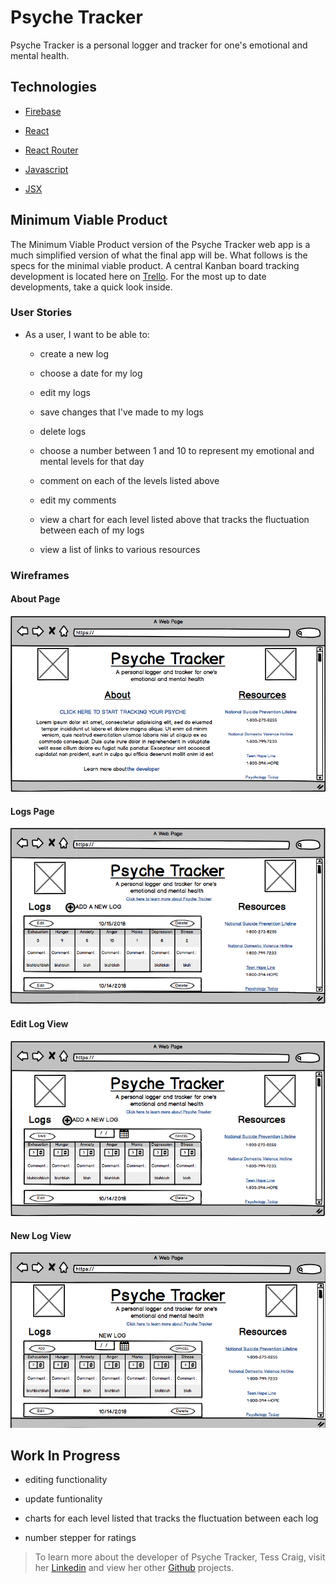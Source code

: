 # Psyche Tracker

Psyche Tracker is a personal logger and tracker for one's emotional and mental health.

## Technologies 

- [Firebase](https://firebase.google.com/)

- [React](https://reactjs.org/)

- [React Router](https://reacttraining.com/react-router/web/guides/philosophy)

- [Javascript](https://www.javascript.com/)

- [JSX](https://reactjs.org/docs/introducing-jsx.html)

## Minimum Viable Product 

The Minimum Viable Product version of the Psyche Tracker web app is a much simplified version of what the final app will be. What follows is the specs for the minimal viable product. A central Kanban board tracking development is located here on [Trello](https://trello.com/b/W5GjPpR9/project-3). For the most up to date developments, take a quick look inside.

 ### User Stories

  - As a user, I want to be able to: 
  
    - create a new log

    - choose a date for my log

    - edit my logs

    - save changes that I've made to my logs

    - delete logs

    - choose a number between 1 and 10 to represent my emotional and mental levels for that day

    - comment on each of the levels listed above

    - edit my comments

    - view a chart for each level listed above that tracks the fluctuation between each of my logs

    - view a list of links to various resources 

 ### Wireframes

 #### About Page
 ![About Page](./src/static/images/about.png)

 #### Logs Page
 ![Logs Page](./src/static/images/log.png)

 #### Edit Log View
 ![Edit Log View](./src/static/images/edit-log.png)

 #### New Log View
 ![New Log View](./src/static/images/new-log.png)
 
 ## Work In Progress
 
  - editing functionality

  - update funtionality 

  - charts for each level listed that tracks the fluctuation between each log

  - number stepper for ratings

 > To learn more about the developer of Psyche Tracker, Tess Craig, visit her [Linkedin](https://www.linkedin.com/in/tessashleycraig/) and view her other [Github](https://github.com/TessACraig89) projects.
